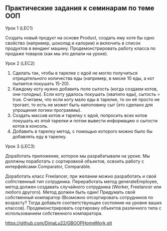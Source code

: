 ## Практические задания к семинарам по теме ООП

Урок 1 (LEC1)

Создать новый продукт на основе Product, создать ему хотя бы одно свойство (например, шоколад и калории) и включить в список продуктов в вендинг машину.
Продемонстрировать работу класса по продаже товаров (как мы это делали на уроке).


Урок 2 (LEC2)

1. Сделать так, чтобы в тарелке с едой не могло получиться отрицательного количества еды (например, в миске 10 еды, а кот пытается покушать 15-20).
2. Каждому коту нужно добавить поле сытость (когда создаем котов, они голодны). Если коту удалось покушать (хватило еды), сытость = true. Считаем, что если коту мало еды в тарелке, то он её просто не трогает, то есть не может быть наполовину сыт (это сделано для упрощения логики программы).
3. Создать массив котов и тарелку с едой, попросить всех котов покушать из этой тарелки и потом вывести информацию о сытости котов в консоль.
4. Добавить в тарелку метод, с помощью которого можно было бы добавлять еду в тарелку.

Урок 3 (LEC3)

Доработать приложение, которое мы разрабатывали на уроке. Мы доллжны поработать с сортировкой объектов, освоить работу с интерфейсами Comparator, Comparable.

Доработать класс Freelancer, при желании можно разработать и свой собтственный тип сотрудника.
Переработать метод generateEmployee, метод должен создавать случайного сотрудника (Worker, Freelancer или любого другого). Метод должен быть один!
Придумать свой собственный компаратор (Возможно отсортировать сотрудников по возрасту? Тогда добавьте соответствующее состояние на уровне ваших классов).
Продемонстрировать сортировку объектов различного типа с использованием собственного компаратора.

https://github.com/DimaLu22/GBOOPHomeWork.git